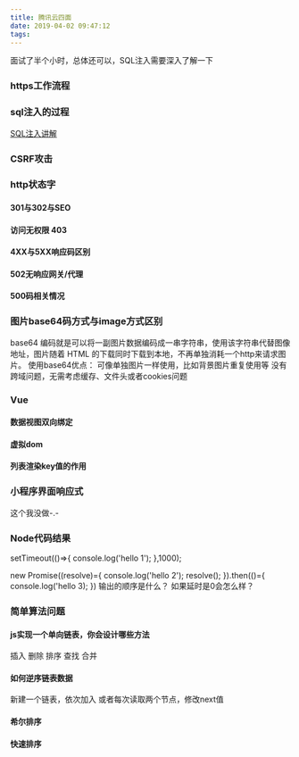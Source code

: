 ```yaml
---
title: 腾讯云四面
date: 2019-04-02 09:47:12
tags:
---
```


面试了半个小时，总体还可以，SQL注入需要深入了解一下
<!-- more -->

### https工作流程

### sql注入的过程
[SQL注入讲解](http://www.cnblogs.com/rush/archive/2011/12/31/2309203.html)

### CSRF攻击

### http状态字
#### 301与302与SEO
#### 访问无权限 403
#### 4XX与5XX响应码区别
#### 502无响应网关/代理
#### 500码相关情况

### 图片base64码方式与image方式区别
base64 编码就是可以将一副图片数据编码成一串字符串，使用该字符串代替图像地址，图片随着 HTML 的下载同时下载到本地，不再单独消耗一个http来请求图片。
使用base64优点：
可像单独图片一样使用，比如背景图片重复使用等
没有跨域问题，无需考虑缓存、文件头或者cookies问题

### Vue
#### 数据视图双向绑定
#### 虚拟dom
#### 列表渲染key值的作用

### 小程序界面响应式
这个我没做-.-

### Node代码结果
setTimeout(()=>{
    console.log('hello 1');
},1000);

new Promise((resolve)={
    console.log('hello 2');
    resolve();
}).then(()={
    console.log('hello 3);
})
输出的顺序是什么？
如果延时是0会怎么样？

### 简单算法问题
#### js实现一个单向链表，你会设计哪些方法
插入 删除 排序 查找 合并
#### 如何逆序链表数据
新建一个链表，依次加入
或者每次读取两个节点，修改next值
#### 希尔排序
#### 快速排序

